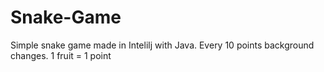 # Snake-Game
Simple snake game made in Intelilj with Java. Every 10 points background changes. 1 fruit = 1 point
